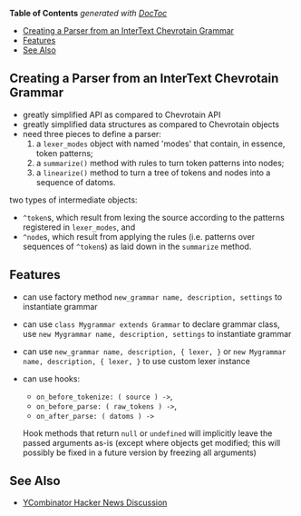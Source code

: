 <!-- START doctoc generated TOC please keep comment here to allow auto update -->
<!-- DON'T EDIT THIS SECTION, INSTEAD RE-RUN doctoc TO UPDATE -->
**Table of Contents**  *generated with [DocToc](https://github.com/thlorenz/doctoc)*

- [Creating a Parser from an InterText Chevrotain Grammar](#creating-a-parser-from-an-intertext-chevrotain-grammar)
- [Features](#features)
- [See Also](#see-also)

<!-- END doctoc generated TOC please keep comment here to allow auto update -->



## Creating a Parser from an InterText Chevrotain Grammar


* greatly simplified API as compared to Chevrotain API
* greatly simplified data structures as compared to Chevrotain objects
* need three pieces to define a parser:
	1)	a `lexer_modes` object with named 'modes' that contain, in essence, token patterns;
	2)	a `summarize()` method with rules to turn token patterns into nodes;
	3) 	a `linearize()` method to turn a tree of tokens and nodes into a sequence of datoms.

two types of intermediate objects:
* `^token`s, which result from lexing the source according to the patterns registered in `lexer_modes`, and
* `^node`s, which result from applying the rules (i.e. patterns over sequences of `^token`s) as laid down in
  the `summarize` method.


## Features

* can use factory method `new_grammar name, description, settings` to instantiate grammar
* can use `class Mygrammar extends Grammar` to declare grammar class, use `new Mygrammar name, description,
  settings` to instantiate grammar
* can use `new_grammar name, description, { lexer, }` or `new Mygrammar name, description, { lexer, }` to
	use custom lexer instance
* can use hooks:

	* `on_before_tokenize: ( source ) ->`,
	* `on_before_parse: ( raw_tokens ) ->`,
	* `on_after_parse: ( datoms ) ->`

	Hook methods that return `null` or `undefined` will implicitly leave the passed arguments as-is (except
	where objects get modified; this will possibly be fixed in a future version by freezing all arguments)

## See Also

* [YCombinator Hacker News Discussion](https://news.ycombinator.com/item?id=11238769)